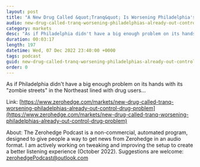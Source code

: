 ```yaml
---
layout: post
title: "A New Drug Called &quot;Tranq&quot; Is Worsening Philadelphia's Already Out-Of-Control Drug Problem"
audio: new-drug-called-tranq-worsening-philadelphias-already-out-control-drug-problem-0
category: markets
desc: "As if Philadelphia didn't have a big enough problem on its hands with its &quot;zombie streets&quot; in the Northeast lined with drug users..."
duration: 00:03:17
length: 197
datetime: Wed, 07 Dec 2022 23:40:00 +0000
tags: podcast
guid: new-drug-called-tranq-worsening-philadelphias-already-out-control-drug-problem-0
order: 0
---
```

As if Philadelphia didn't have a big enough problem on its hands with its &quot;zombie streets&quot; in the Northeast lined with drug users...

Link: [https://www.zerohedge.com/markets/new-drug-called-tranq-worsening-philadelphias-already-out-control-drug-problem](https://www.zerohedge.com/markets/new-drug-called-tranq-worsening-philadelphias-already-out-control-drug-problem)

About: The Zerohedge Podcast is a non-commercial, automated program, designed to give people a way to get news from Zerohedge in an audio format.  I am actively working on tweaking and improving the setup to create a better listening experience (October 2022).  Suggestions are welcome: [zerohedgePodcast@outlook.com](mailto:zerohedgePodcast@outlook.com)